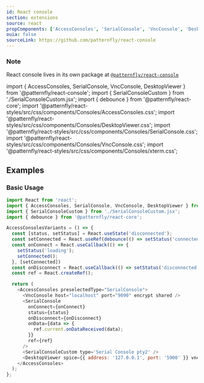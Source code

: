 ```yaml
---
id: React console
section: extensions
source: react
propComponents: ['AccessConsoles', 'SerialConsole', 'VncConsole', 'DesktopViewer']
ouia: false
sourceLink: https://github.com/patternfly/react-console
---
```


### Note
React console lives in its own package at [`@patternfly/react-console`](https://www.npmjs.com/package/@patternfly/react-console)

import { AccessConsoles, SerialConsole, VncConsole, DesktopViewer } from '@patternfly/react-console';
import { SerialConsoleCustom } from './SerialConsoleCustom.jsx';
import { debounce } from '@patternfly/react-core';
import '@patternfly/react-styles/src/css/components/Consoles/AccessConsoles.css';
import '@patternfly/react-styles/src/css/components/Consoles/DesktopViewer.css';
import '@patternfly/react-styles/src/css/components/Consoles/SerialConsole.css';
import '@patternfly/react-styles/src/css/components/Consoles/VncConsole.css';
import '@patternfly/react-styles/src/css/components/Consoles/xterm.css';

## Examples

### Basic Usage
```js isFullscreen
import React from 'react';
import { AccessConsoles, SerialConsole, VncConsole, DesktopViewer } from '@patternfly/react-console';
import { SerialConsoleCustom } from './SerialConsoleCustom.jsx';
import { debounce } from '@patternfly/react-core';

AccessConsolesVariants = () => {
  const [status, setStatus] = React.useState('disconnected');
  const setConnected = React.useRef(debounce(() => setStatus('connected'), 3000)).current;
  const onConnect = React.useCallback(() => {
    setStatus('loading');
    setConnected();
  }, [setConnected])
  const onDisconnect = React.useCallback(() => setStatus('disconnected'), [])
  const ref = React.createRef();

  return (
    <AccessConsoles preselectedType="SerialConsole">
      <VncConsole host="localhost" port="9090" encrypt shared />
      <SerialConsole
        onConnect={onConnect}
        status={status}
        onDisconnect={onDisconnect}
        onData={data => {
          ref.current.onDataReceived(data);
        }}
        ref={ref}
      />
      <SerialConsoleCustom type='Serial Console pty2' />
      <DesktopViewer spice={{ address: '127.0.0.1', port: '5900' }} vnc={{ address: '127.0.0.1', port: '5901' }} />
    </AccessConsoles>
  );
};
```

